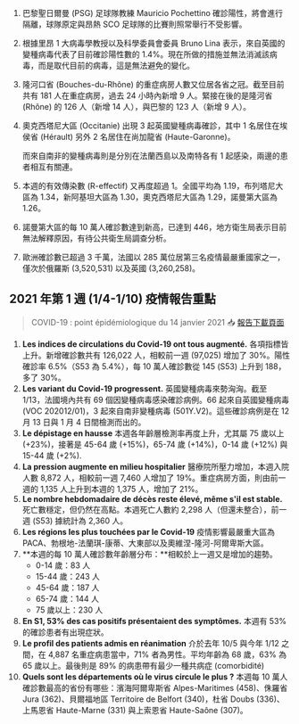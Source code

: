 1. 巴黎聖日爾曼 \(PSG\) 足球隊教練 Mauricio Pochettino 確診陽性，將會進行隔離，球隊原定與昂熱 SCO 足球隊的比賽則照常舉行不受影響。
1. 根據里昂 1 大病毒學教授以及科學委員會委員 Bruno Lina 表示，來自英國的變種病毒代表了目前確診陽性數的 1.4%。現在所做的措施並無法消滅該病毒，而是取代目前的病毒，這是無法避免的變化。
1. 隆河口省 \(Bouches-du-Rhône\) 的重症病房人數又位居各省之冠。截至目前共有 181 人在重症病房，過去 24 小時內新增 9 人。緊接在後的是隆河省 \(Rhône\) 的 126 人（新增 14 人），與巴黎的 123 人（新增 9 人）。
1. 奧克西塔尼大區 \(Occitanie\) 出現 3 起英國變種病毒確診，其中 1 名居住在埃侯省 \(Hérault\) 另外 2 名居住在尚加龍省 \(Haute-Garonne\)。

   而來自南非的變種病毒則是分別在法蘭西島以及南特各有 1 起感染，兩邊的患者相互有關連。

1. 本週的有效傳染數 \(R-effectif\) 又再度超過 1。全國平均為 1.19，布列塔尼大區為 1.34，新阿基坦大區為 1.30，奧克西塔尼大區為 1.29，諾曼第大區為 1.26。
1. 諾曼第大區的每 10 萬人確診數達到新高，已達到 446，地方衛生局表示目前無法解釋原因，有待公共衛生局調查分析。
1. 歐洲確診數已超過 3 千萬，法國以 285 萬位居第三名疫情最嚴重國家之一，僅次於俄羅斯 \(3,520,531\) 以及英國 \(3,260,258\)。

## 2021 年第 1 週 \(1/4-1/10\) 疫情報告重點

> COVID-19 : point épidémiologique du 14 janvier 2021 📥 [報告下載頁面](https://bit.ly/3a4YfMc)

1. **Les indices de circulations du Covid-19 ont tous augmenté.** 各項指標皆上升。新增確診數共有 126,022 人，相較前一週 \(97,025\) 增加了 30%。陽性確診率 6.5%（S53 為 5.4%），每 10 萬人確診數從 145 \(S53\) 上升到 188，多了 30%。
1. **Les variant du Covid-19 progressent.** 英國變種病毒來勢洶洶。截至 1/13，法國境內共有 69 個因變種病毒感染確診病例。66 起來自英國變種病毒 \(VOC 202012/01\)，3 起來自南非變種病毒 \(501Y.V2\)。這些確診病例是在 12 月 13 日與 1 月 4 日間檢測而出的。
1. **Le dépistage en hausse** 本週各年齡層檢測率再度上升，尤其屬 75 歲以上 \(+23%\)，接著是 45-64 歲 \(+15%\)，65-74 歲 \(+14%\)，0-14 歲 \(+12%\) 與 15-44 歲 \(+2%\).
1. **La pression augmente en milieu hospitalier** 醫療院所壓力增加，本週入院人數 8,872 人，相較前一週 7,460 人增加了 19%。重症病房方面，則由前一週的 1,135 人上升到本週的 1,375 人，增加了 21%。
1. **Le nombre hebdomadaire de décès reste élevé, même s'il est stable.** 死亡數穩定，但仍然在高點。本週死亡人數約 2,298 人（但還未整合），前一週 \(S53\) 據統計為 2,360 人。
1. **Les régions les plus touchées par le Covid-19** 疫情影響最嚴重大區為 PACA、勃根地-法蘭琪-康蒂、大東部以及奧維涅-隆河-阿爾卑斯大區。
1. **本週的每 10 萬人確診數年齡層分布：**相較於上一週又是增加的趨勢。
   * 0-14 歲：83 人
   * 15-44 歲：243 人
   * 45-64 歲：187 人
   * 65-74 歲：144 人
   * 75 歲以上：230 人
1. **En S1, 53% des cas positifs présentaient des symptômes.** 本週有 53% 的確診患者有出現症狀。
1. **Le profil des patients admis en réanimation** 介於去年 10/5 與今年 1/12 之間，在 4,887 名重症病患當中，71% 者為男性。平均年齡為 68 歲，63% 為 65 歲以上。最後則是 89% 的病患帶有最少一種共病症 \(comorbidité\)
1. **Quels sont les départements où le virus circule le plus ?** 本週每 10 萬人確診數最高的省份有哪些：濱海阿爾卑斯省 Alpes-Maritimes \(458\)、侏羅省 Jura \(362\)、貝爾福地區 Territoire de Belfort \(340\)，杜省 Doubs \(336\)、上馬恩省 Haute-Marne \(331\) 與上索恩省 Haute-Saône \(307\)。